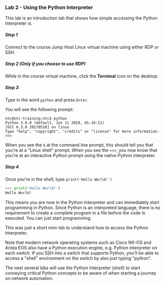 
### Lab 2 - Using the Python Interpreter

This lab is an introduction lab that shows how simple accessing the Python Interpreter is.

##### Step 1

Connect to the course Jump Host Linux virtual machine using either RDP or SSH.

##### Step 2 (Only if you choose to use RDP)

While in the course virtual machine, click the **Terminal** icon on the desktop.

##### Step 3

Type in the word `python` and press `Enter`.

You will see the following prompt:

```
ntc@ntc-training:ntc$ python
Python 3.6.8 (default, Jun 11 2019, 01:16:11) 
[GCC 6.3.0 20170516] on linux
Type "help", "copyright", "credits" or "license" for more information.
>>> 

```

When you see the `$` at the command line prompt, this should tell you that you're at a "Linux shell" prompt.  When you see the `>>>`, you now know that you're at an interactive Python prompt using the native Python interpreter.

##### Step 4

Once you're in the _shell_, type `print('Hello World!')`

```python
>>> print('Hello World!')
Hello World!

```

This means you are now in the Python Interpreter and can immediately start programming in Python. Since Python is an interpreted language, there is no requirement to create a complete program in a file before the code is executed. You can just start programming.

This was just a short mini-lab to understand how to access the Python Interpreter.

Note that modern network operating systems such as Cisco NX-OS and Arista EOS also have a Python execution engine, e.g. Python interpreter on each switch.  If you SSH into a switch that supports Python, you'll be able to access a "shell" environment on the switch by also just typing "python".  

The next several labs will use the Python Interpreter (_shell_) to start conveying critical Python concepts to be aware of when starting a journey on network automation.

